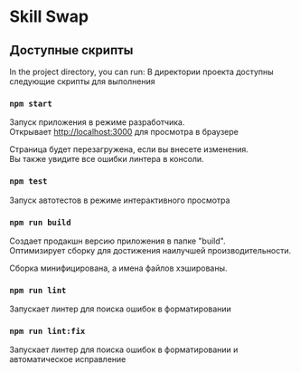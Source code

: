 # Skill Swap

## Доступные скрипты

In the project directory, you can run:
В директории проекта доступны следующие скрипты для выполнения

### `npm start`

Запуск приложения в режиме разработчика.\
Открывает [http://localhost:3000](http://localhost:3000) для просмотра в браузере

Страница будет перезагружена, если вы внесете изменения.\
Вы также увидите все ошибки линтера в консоли.

### `npm test`

Запуск автотестов в режиме интерактивного просмотра

### `npm run build`

Создает продакшн версию приложения в папке "build".\
Оптимизирует сборку для достижения наилучшей производительности.

Сборка минифицирована, а имена файлов хэшированы.

### `npm run lint`

Запускает линтер для поиска ошибок в форматировании

### `npm run lint:fix`

Запускает линтер для поиска ошибок в форматировании и автоматическое исправление



